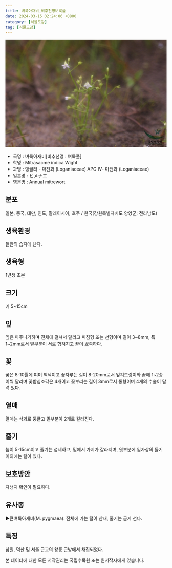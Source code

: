 ```yaml
---
title: 벼룩아재비_비추천명벼룩풀
date: 2024-03-15 02:24:06 +0800
category: [식물도감]
tag: [식물도감]
---
```




![벼룩아재비[비추천명 : 벼룩풀]](/assets/img/fileUpload/plants/basic/Loganiaceae/Mitrasacme/14831/14831_1_th2.jpg)
- 국명 : 벼룩아재비[비추천명 : 벼룩풀]
- 학명 : Mitrasacme indica Wight
- 과명 : 앵글러 - 마전과 (Loganiaceae) APG Ⅳ- 마전과 (Loganiaceae)
- 일본명 : ヒメナエ
- 영문명 : Annual mitrewort


## 분포
일본, 중국, 대만, 인도, 말레이시아, 호주 / 한국(강원특별자치도 양양군; 전라남도) 
## 생육환경
들판의 습지에 난다.
## 생육형
1년생 초본
## 크기
키 5~15cm
## 잎
잎은 마주나기하며 전체에 걸쳐서 달리고 피침형 또는 선형이며 길이 3~8mm, 폭 1~2mm로서 밑부분이 서로 합쳐지고 끝이 뾰족하다.
## 꽃
꽃은 8-10월에 피며 백색이고 꽃자루는 길이 8-20mm로서 잎겨드랑이와 끝에 1~2송이씩 달리며 꽃받침조각은 4개이고 꽃부리는 길이 3mm로서 통형이며 4개의 수술이 달려 있다.
## 열매
열매는 삭과로 둥글고 밑부분이 2개로 갈라진다.
## 줄기
높이 5-15cm이고 줄기는 섬세하고, 밑에서 가지가 갈라지며, 윗부분에 입자상의 돌기이외에는 털이 있다.
## 보호방안
자생지 확인이 필요하다.
## 유사종
▶큰벼룩아재비(M. pygmaea): 전체에 가는 털이 산재, 줄기는 곧게 선다.
## 특징
남원, 덕산 및 서울 근교의 왕릉 근방에서 채집되었다.






본 데이터에 대한 모든 저작권리는 국립수목원 또는 원저작자에게 있습니다.
